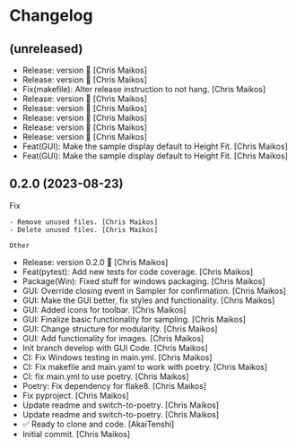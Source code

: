 Changelog
=========


(unreleased)
------------
- Release: version  🚀 [Chris Maikos]
- Release: version  🚀 [Chris Maikos]
- Fix(makefile): Alter release instruction to not hang. [Chris Maikos]
- Release: version  🚀 [Chris Maikos]
- Release: version  🚀 [Chris Maikos]
- Release: version  🚀 [Chris Maikos]
- Release: version  🚀 [Chris Maikos]
- Release: version  🚀 [Chris Maikos]
- Feat(GUI): Make the sample display default to Height Fit. [Chris
  Maikos]
- Feat(GUI): Make the sample display default to Height Fit. [Chris
  Maikos]


0.2.0 (2023-08-23)
------------------

Fix
~~~
- Remove unused files. [Chris Maikos]
- Delete unused files. [Chris Maikos]

Other
~~~~~
- Release: version 0.2.0 🚀 [Chris Maikos]
- Feat(pytest): Add new tests for code coverage. [Chris Maikos]
- Package(Win): Fixed stuff for windows packaging. [Chris Maikos]
- GUI: Override closing event in Sampler for confirmation. [Chris
  Maikos]
- GUI: Make the GUI better, fix styles and functionality. [Chris Maikos]
- GUI: Added icons for toolbar. [Chris Maikos]
- GUI: Finalize basic functionality for sampling. [Chris Maikos]
- GUI: Change structure for modularity. [Chris Maikos]
- GUI: Add functionality for images. [Chris Maikos]
- Init branch develop with GUI Code. [Chris Maikos]
- CI: Fix Windows testing in main.yml. [Chris Maikos]
- CI: Fix makefile and main.yaml to work with poetry. [Chris Maikos]
- CI: fix main.yml to use poetry. [Chris Maikos]
- Poetry: Fix dependency for flake8. [Chris Maikos]
- Fix pyproject. [Chris Maikos]
- Update readme and switch-to-poetry. [Chris Maikos]
- Update readme and switch-to-poetry. [Chris Maikos]
- ✅ Ready to clone and code. [AkaiTenshi]
- Initial commit. [Chris Maikos]


